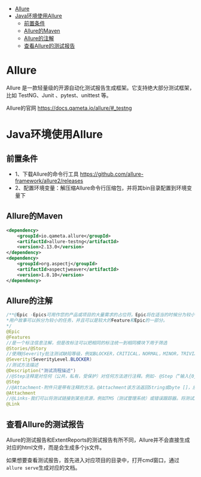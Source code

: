 - [Allure](#allure)
- [Java环境使用Allure](#java----allure)
  * [前置条件](#前置条件)
  * [Allure的Maven](#Allure的Maven)
  * [Allure的注解](#Allure的注解)
  * [查看Allure的测试报告](#查看Allure的测试报告)


# Allure

Allure 是一款轻量级的开源自动化测试报告生成框架。它支持绝大部分测试框架，比如 TestNG、Junit 、pytest、unittest 等。

Allure的官网 https://docs.qameta.io/allure/#_testng

# Java环境使用Allure

## 前置条件
- 1、下载Allure的命令行工具 https://github.com/allure-framework/allure2/releases
- 2、配置环境变量：解压缩Allure命令行压缩包，并将其bin目录配置到环境变量下

## Allure的Maven

```xml
<dependency>
    <groupId>io.qameta.allure</groupId>
    <artifactId>allure-testng</artifactId>
    <version>2.13.0</version>
</dependency>
<dependency>
    <groupId>org.aspectj</groupId>
    <artifactId>aspectjweaver</artifactId>
    <version>1.8.10</version>
</dependency>
```

## Allure的注解

```java
/**@Epic -Epics可用作您的产品或项目的大量需求的占位符。Epic将在适当的时候分为较小的用户故事。
*用户故事可以拆分为较小的任务，并且可以是较大的Feature和Epic的一部分。
*/
@Epic
@Features
//是一个标注信息注解，但是改标注可以把相同的标注统一到相同模块下用于筛选
@Stories/@Story
//使用@Severity批注测试缺陷等级，例如BLOCKER，CRITICAL，NORMAL，MINOR，TRIVIAL
@Severity(SeverityLevel.BLOCKER)
//测试方法描述
@Description("测试流程描述")
//@Step注释是对任何（公共，私有，受保护）对任何方法进行注释。例如- @Step（“输入{0}和{1}”）
@Step
//@Attachment-附件只是带有注释的方法，@Attachment该方法返回String或byte []，应将其添加到报表中。我们可以将故障屏幕截图作为附件
@Attachment
//@Links-我们可以将测试链接到某些资源，例如TMS（测试管理系统）或错误跟踪器。将测试用例链接到测试方法总是有帮助的。
@Link
```

## 查看Allure的测试报告

​		Allure的测试报告和ExtentReports的测试报告有所不同，Allure并不会直接生成对应的html文件，而是会生成多个js文件。

​		如果想要查看测试报告，首先进入对应项目的目录中，打开cmd窗口，通过`allure serve`生成对应的文档。
